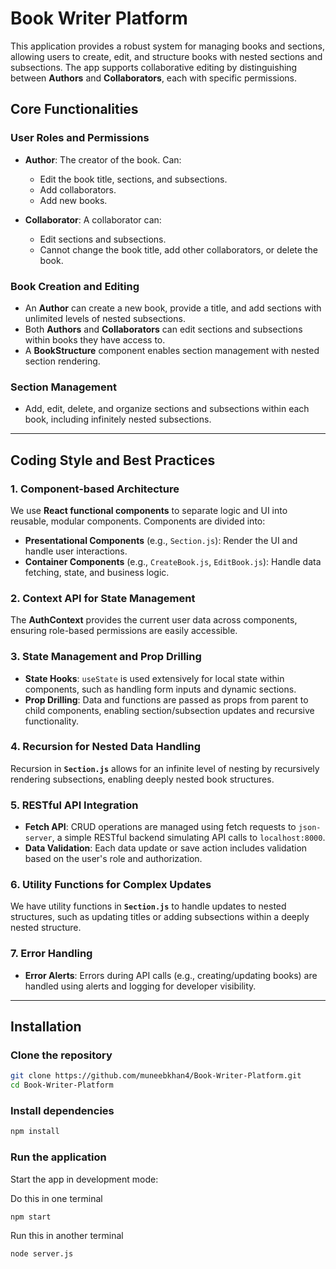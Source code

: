 # Book Writer Platform

This application provides a robust system for managing books and sections, allowing users to create, edit, and structure books with nested sections and subsections. The app supports collaborative editing by distinguishing between **Authors** and **Collaborators**, each with specific permissions.

## Core Functionalities

### User Roles and Permissions

- **Author**: The creator of the book. Can:

  - Edit the book title, sections, and subsections.
  - Add collaborators.
  - Add new books.

- **Collaborator**: A collaborator can:
  - Edit sections and subsections.
  - Cannot change the book title, add other collaborators, or delete the book.

### Book Creation and Editing

- An **Author** can create a new book, provide a title, and add sections with unlimited levels of nested subsections.
- Both **Authors** and **Collaborators** can edit sections and subsections within books they have access to.
- A **BookStructure** component enables section management with nested section rendering.

### Section Management

- Add, edit, delete, and organize sections and subsections within each book, including infinitely nested subsections.

---

## Coding Style and Best Practices

### 1. Component-based Architecture

We use **React functional components** to separate logic and UI into reusable, modular components. Components are divided into:

- **Presentational Components** (e.g., `Section.js`): Render the UI and handle user interactions.
- **Container Components** (e.g., `CreateBook.js`, `EditBook.js`): Handle data fetching, state, and business logic.

### 2. Context API for State Management

The **AuthContext** provides the current user data across components, ensuring role-based permissions are easily accessible.

### 3. State Management and Prop Drilling

- **State Hooks**: `useState` is used extensively for local state within components, such as handling form inputs and dynamic sections.
- **Prop Drilling**: Data and functions are passed as props from parent to child components, enabling section/subsection updates and recursive functionality.

### 4. Recursion for Nested Data Handling

Recursion in **`Section.js`** allows for an infinite level of nesting by recursively rendering subsections, enabling deeply nested book structures.

### 5. RESTful API Integration

- **Fetch API**: CRUD operations are managed using fetch requests to `json-server`, a simple RESTful backend simulating API calls to `localhost:8000`.
- **Data Validation**: Each data update or save action includes validation based on the user's role and authorization.

### 6. Utility Functions for Complex Updates

We have utility functions in **`Section.js`** to handle updates to nested structures, such as updating titles or adding subsections within a deeply nested structure.

### 7. Error Handling

- **Error Alerts**: Errors during API calls (e.g., creating/updating books) are handled using alerts and logging for developer visibility.

---

## Installation

### Clone the repository

```bash
git clone https://github.com/muneebkhan4/Book-Writer-Platform.git
cd Book-Writer-Platform
```

### Install dependencies

```bash
npm install
```

### Run the application

Start the app in development mode:

Do this in one terminal

```bash
npm start
```

Run this in another terminal

```bash
node server.js
```
